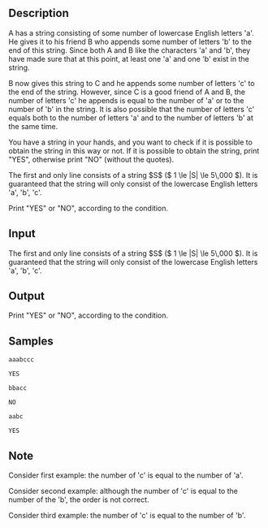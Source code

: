 ## Description

<div><p>A has a string consisting of some number of lowercase English letters '<span class="tex-font-style-tt">a</span>'. He gives it to his friend B who appends some number of letters '<span class="tex-font-style-tt">b</span>' to the end of this string. Since both A and B like the characters '<span class="tex-font-style-tt">a</span>' and '<span class="tex-font-style-tt">b</span>', they have made sure that at this point, <span class="tex-font-style-bf">at least one '<span class="tex-font-style-tt">a</span>' and one '<span class="tex-font-style-tt">b</span>'</span> exist in the string.</p><p>B now gives this string to C and he appends some number of letters '<span class="tex-font-style-tt">c</span>' to the end of the string. However, since C is a good friend of A and B, the number of letters '<span class="tex-font-style-tt">c</span>' he appends is equal to the number of '<span class="tex-font-style-tt">a</span>' or to the number of '<span class="tex-font-style-tt">b</span>' in the string. It is also possible that the number of letters '<span class="tex-font-style-tt">c</span>' equals both to the number of letters '<span class="tex-font-style-tt">a</span>' and to the number of letters '<span class="tex-font-style-tt">b</span>' at the same time.</p><p>You have a string in your hands, and you want to check if it is possible to obtain the string in this way or not. If it is possible to obtain the string, print "<span class="tex-font-style-tt">YES</span>", otherwise print "<span class="tex-font-style-tt">NO</span>" (without the quotes).</p></div><div class="input-specification"><p>The first and only line consists of a string $S$ ($ 1 \le |S| \le 5\,000 $). It is guaranteed that the string will only consist of the lowercase English letters '<span class="tex-font-style-tt">a</span>', '<span class="tex-font-style-tt">b</span>', '<span class="tex-font-style-tt">c</span>'.</p></div><div class="output-specification"><p>Print "<span class="tex-font-style-tt">YES</span>" or "<span class="tex-font-style-tt">NO</span>", according to the condition.</p></div>

## Input

<p>The first and only line consists of a string $S$ ($ 1 \le |S| \le 5\,000 $). It is guaranteed that the string will only consist of the lowercase English letters '<span class="tex-font-style-tt">a</span>', '<span class="tex-font-style-tt">b</span>', '<span class="tex-font-style-tt">c</span>'.</p>

## Output

<p>Print "<span class="tex-font-style-tt">YES</span>" or "<span class="tex-font-style-tt">NO</span>", according to the condition.</p>

## Samples

```input1
aaabccc

```

```output1
YES

```






```input2
bbacc

```

```output2
NO

```






```input3
aabc

```

```output3
YES

```




## Note

<p>Consider first example: the number of '<span class="tex-font-style-tt">c</span>' is equal to the number of '<span class="tex-font-style-tt">a</span>'. </p><p>Consider second example: although the number of '<span class="tex-font-style-tt">c</span>' is equal to the number of the '<span class="tex-font-style-tt">b</span>', the order is not correct.</p><p>Consider third example: the number of '<span class="tex-font-style-tt">c</span>' is equal to the number of '<span class="tex-font-style-tt">b</span>'.</p>
